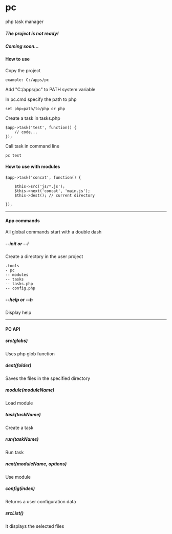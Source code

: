 # pc
php task manager

##### The project is not ready!

##### Coming soon...

#### How to use

Copy the project

    example: C:/apps/pc
    
Add "C:/apps/pc" to PATH system variable

In pc.cmd specify the path to php

    set php=path/to/php or php

Create a task in tasks.php

    $app->task('test', function() {
        // code...
    });
    
Call task in command line

    pc test
    
#### How to use with modules

    $app->task('concat', function() {
    
        $this->src('js/*.js');
        $this->next('concat', 'main.js');
        $this->dest(); // current directory
    
    });
    
* * *
    
#### App commands

All global commands start with a double dash

##### --init or --i

Create a directory in the user project

    .tools
    - pc
    -- modules
    -- tasks
    -- tasks.php
    -- config.php

##### --help or --h

Display help

* * *
    
#### PC API

##### src(globs)

Uses php glob function

##### dest(folder)

Saves the files in the specified directory

##### module(moduleName)

Load module

##### task(taskName)

Create a task

##### run(taskName)

Run task

##### next(moduleName, options)

Use module

##### config(index)

Returns a user configuration data

##### srcList()

It displays the selected files
